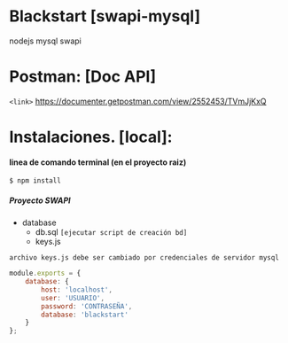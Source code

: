 # Blackstart [swapi-mysql]
nodejs
mysql
swapi

# Postman: [Doc API]
`<link>` <https://documenter.getpostman.com/view/2552453/TVmJjKxQ>

# Instalaciones. [local]:
#### linea de comando terminal (en el proyecto raiz)

`$ npm install`


##### Proyecto SWAPI

                
+ database
    + db.sql `[ejecutar script de creación bd]` 
    + keys.js

`archivo keys.js debe ser cambiado por credenciales de servidor mysql`
```javascript
module.exports = {
    database: {
        host: 'localhost',
        user: 'USUARIO',
        password: 'CONTRASEÑA',
        database: 'blackstart'
    }
};


    
